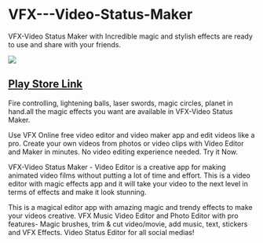 # VFX---Video-Status-Maker
VFX-Video Status Maker with Incredible magic and stylish effects are ready to use and share with your friends.

![](https://play-lh.googleusercontent.com/qdLS_7iVRmxdhD3kUtBix9sA5LeXkclg1aQZTvCAflbxel-dRj0pWrGYRn1bGoLdA9TT=w240-h480-rw)

## [Play Store Link](https://play.google.com/store/apps/details?id=com.vfxvideostaus.vfxvideomaker)

Fire controlling, lightening balls, laser swords, magic circles, planet in hand.all the magic effects you want are available in VFX-Video Status Maker.

Use VFX Online free video editor and video maker app and edit videos like a pro. Create your own videos from photos or video clips with Video Editor and Maker in minutes. No video editing experience needed. Try it Now.

VFX-Video Status Maker - Video Editor is a creative app for making animated video films without putting a lot of time and effort. This is a video editor with magic effects app and it will take your video to the next level in terms of effects and make it look stunning.

This is a magical editor app with amazing magic and trendy effects to make your videos creative.
VFX Music Video Editor and Photo Editor with pro features- Magic brushes, trim & cut video/movie, add music, text, stickers and VFX Effects. Video Status Editor for all social medias!

